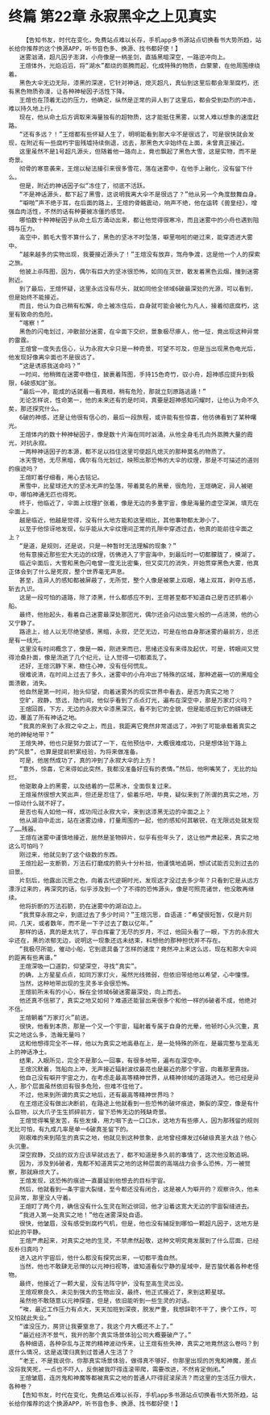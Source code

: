 # 终篇 第22章 永寂黑伞之上见真实
        【告知书友，时代在变化，免费站点难以长存，手机app多书源站点切换看书大势所趋，站长给你推荐的这个换源APP，听书音色多、换源、找书都好使！】
       迷雾汹涌，超凡因子澎湃，小舟像是一柄圣剑，直插黑暗深空，一路逆冲向上。
       王煊体外，光焰滔滔，将“湖水”都烧的蒸腾而起，化成特殊的物质，白蒙蒙，在他周围缭绕着。
       黑色大伞无边无际，漆黑的深邃，它针对神话，熄灭超凡，真仙到这里后都会渐渐腐朽，还有黑色物质弥漫，让各种神秘因子活性下降。
       王煊也在顶着无边的压力，他确定，纵然是正常的异人到了这里后，都会受到勐烈的冲击，难以持久地上行。
       现在，他从命土后方调取来海量独有的超物质，这才能抵住黑雾，以常人难以想象的速度赶路。
       “还有多远？！”王煊都有些怀疑人生了，明明能看到那大伞不是很远了，可是很快就会发现，在附近有一些腐朽宇宙残墟持续倒退，远去，那黑色大伞始终在上面，未曾真正接近。
       这里虽然不是1号超凡源头，但随着他一路向上，竟也飘起了黑色大雪，这是实物，而不是奇景。
       彻骨的寒意袭来，王煊以秘法接引来很多雪花，落在迷雾中，在他手上融化，没有留下什么。
       但是，附近的神话因子似“冻住了，彻底不活跃。
       “不是神话源头，都下起了黑雪，这说明我离大伞不是很远了？”他从另一个角度鼓舞自身。
       “噼啪”声不绝于耳，在后面的路上，王煊的骨骼震动，响声不绝，他在运转《兽皇经》，增强血肉活性，不然的话有种要被冻僵的感觉。
       哪怕数十种神秘因子从命土后方涌动出来，都让他觉得很寒冷，而且迷雾中的小舟也遇到阻碍与压力。
       高空中，鹅毛大雪不算什么了，黑色的坚冰不时坠落，噼里啪啦的砸过来，能穿透进大雾中。
       “越来越多的实物出现，我要接近源头了！”王煊没有放弃，驾舟争渡，这是他一个人的探索之旅。
       他披上杀阵图，因为，偶尔有巨大的坚冰很恐怖，如同在灭世，散发着黑色云烟，撞到迷雾附近。
       到了最后，王煊怀疑，这里永远没有尽头，就如同他全领域6破最深处的光源，可以看到，但是始终不能接近。
       而且，他认为自己稍有松懈，命土被冻住后，自身就可能会被化为凡人，接着彻底腐朽，这里有致命的危险。
       “喀察！”
       黑色的闪电划过，冲散部分迷雾，在伞面下交织，景象极尽瘆人，他一怔，竟出现这种异常的雷霆。
       王煊曾一度失去信心，认为永寂大伞只是一种奇景，可望不可及，但是当出现黑色电光后，他发现好像离伞面也不是很远了。
       “这是诱惑我送命吗？”
       一时间，他稍微在迷雾中稳住，披裹着阵图，手持15色奇竹，驭小舟，超神感应提升到极限，6破感知扩张。
       “最后一冲，能成的话就看一看真相，稍有危险，那就立刻原路逃遁！”
       无论怎样说，性命第一，他的未来还有的是时间，真要是超神感知闪耀时，让他认为命不久矣，那还探究什么。
       6破的神感，还是让他很有信心的，最后一段旅程，或许能有些惊喜，他彷佛看到了某种曙光。
       王煊体内的数十种神秘因子，像是数十片海在同时汹涌，从他全身毛孔向外蒸腾大量的霞光，对抗永寂。
       一两种神话因子的本源，都不足以挡住这里可使超凡熄灭的那种莫名的物质了。
       冰天雪地，无尽黑暗，偶尔有乌光划过，映照出那恐怖的大伞的纹理，那是不可描述的道则的痕迹吗？
       王煊盯着仔细看，用心去铭记。
       黑雪中，比星球还大的坚冰无声的坠落，带着莫名的黑晕，很危险，王煊确定，异人被砸中，哪怕神通无匹也得死。
       终于，他临近了，伞面上纹理扩张着，像是无边的多重宇宙，像是海量的虚空深渊，填充在伞面上。
       越是临近，他越是觉得，没有什么地方能和这里相比，其他事物都太渺小了。
       以至于他惊讶地发现，似乎能从大伞纹理间正常的孔隙中穿透过去，他真的能前往伞面之上？
       “是道，是规则，还是说，只是一种暂时无法理解的现象？”
       他有意接近那些宏大无边的纹理，彷佛进入了宇宙海中，到最后时一切都朦胧了，模湖了。
       临近伞面后，大雪和黑色闪电曾一度无比密集，但又突兀的消失，开始贯穿黑色大雾，他真正体会到了什么是死寂，整个世界毫无声息。
       甚至，连异人的感知都被屏蔽了，无所觉，整个人像是被蒙上双眼，堵上双耳，剥夺五感，斩去九识。
       这是一段可怕的道路，除了漆黑，什么都感应不到，王煊甚至都不知道自己是否还抓着小船。
       最终，他抬起头，看着自己迷雾最深处那团光，偶尔还会闪动出萤火般的一点涟漪，他的心又宁静了。
       路途上，给人以无尽绝望感，黑暗，永寂，茫茫无边，可是在他自身那迷雾的最前方，总还是有一线光。
       这里没有时间概念了，像是一瞬，刚进来而已，思绪还没有来得及起伏，可是，转眼间又觉得沧桑扑面，像是流逝了几个纪元，让人觉得一切都紊乱了。
       还好，王煊沉静下来，稳住心神，没有任何慌乱。
       很难说清，在时间上过去了多久，迷雾中的小舟冲出了特殊的区域，那种遮蔽一切的黑暗全面溃散，消失。
       他自然是第一时间，抬头仰望，向着迷雾外的现实世界中看去，是否为真实之地？
       空旷，寂静，悠远，隐约间，他似乎看到了点点灯光，遍布在深空中，那是万家灯火吗？
       王煊回首，下方，无边的永寂大伞漆黑深沉，看不到它的全貌，但是能感应到它的磅礴无边，覆盖了所有神话之地。
       “我真的来到了永寂之伞之上，而且，我距离它竟然非常遥远了，冲到了可能承载着真实之地的神秘地带？”
       王煊失神，他也只是努力尝试了一下，在他预估中，大概很难成功，只是想体验下路上的“风景”，也算是提前积累经验，为将来做准备。
       可是，他居然成功了，真的冲到了永寂大伞的上方！
       “意外，惊喜，它来得如此突然，我都没准备好应有的表情。”然后，他咧嘴笑了，无比的灿烂。
       他驱散身上的黑雾，以及结着的一层黑冰，全面恢复过来。
       王煊虽然很想大笑出声，但还是忍住了，偷着乐吧，毕竟，疑似来到了所谓的真实之地，万一惊动什么就不好了。
       是否也有人如他一样，成功闯过永寂大伞，来到这漆黑无边的伞面之上？
       他从湖泊中走出，站在迷雾边缘，打量周围的一起，他的感知何其敏锐，在无限远处就发现了……残器。
       王煊在迷雾中谨慎地接近，居然是圣物碎片，似乎有些年头了，这让他严肃起来，真实之地这么可怕吗？
       刚过来，他就见到了这个级数的东西。
       王煊捡起一支断箭，万法石打磨成的箭头十分朴拙，他谨慎地追朔，想试试能否见到过去的旧景。
       片刻后，他露出沉思之色，向着古代逆朔时光，发现这才没过去多少年？只看到它是从远方漂浮过来的，再深究的话，似乎涉及到一个了不得的恐怖源头，像是可照亮诸世，他没敢再继续。
       他将折断的万法石箭，扔在迷雾中的湖泊边上。
       “我贯穿永寂之伞，到底过去了多少时间？”王煊沉思，自语道：“希望很短暂，仅是片刻间，几天，或者数年，而不是一下子过去了数以亿年。”
       那样的话，真的是太坑了，平白挥霍了无尽的岁月，不过，他回头看了一眼，下方的永寂大伞还在，黑的浓郁无边，说明这一现象还远未结束，料想他的那种担忧并不存在。
       “我极尽所能，催动小船，它到底具备了怎样的速度？竟然冲上来这么远，现在和那大伞间的距离有些离谱。”
       王煊深吸一口道韵，仰望深空，寻找“真实”。
       的确，上方星星点点，如同万家灯火，虽然光线微弱，但依旧带给他以希望，心中憧憬。
       当然，这种地带出现的生灵多半会很恐怖。
       王煊前所未有的小心，躲在全领域6破迷雾最深处，向上而去。
       他还真不信邪了，真实之地又如何？难道还能冒出来很多个和他一样的6破者不成，他绝对不信。
       王煊朝着“万家灯火”前进。
       很快，他看到本质，那是一个又一个宇宙，辐射着专属于自身的光晕，他顿时心头沉重，真实之地这么多，浩瀚无量吗？
       这和他想得完全不一样，他以为真实之地高悬在上，是一处特殊的所在，是最完整与至高无上的神话净土。
       结果，入眼所见，完全不是那么一回事，有很多地带，遍布在深空中。
       王煊沉默着，驾船向上冲，无声接近辐射波纹最亮也是最近的那个宇宙，向着那里靠拢。
       他自己没有噼开宇宙之力，在考虑走最高等精神世界，从精神领域的道路进入。他已经是异人，那个层面虽然依旧有很多危险，但难不住他了。
       不过，他来到所谓的真实之地后，还有最高等精神世界吗？
       在王煊还没有做出决断前，在路途上他就看到一些恐怖的破坏痕迹，撕裂的深空，像是有什么巨物，以大爪子生生抓碎前方，留下恐怖无边的残缺奇景。
       王煊觉得嘴里发苦，有些发燥，用力咽下去一口口水，这地方有些瘆人，因为那残留的规则无比可怕，有九成几率是单一6破真圣留下的。
       刚艰难的来到陌生的真实之地，他就见到这种景象，此地曾经爆发过6破级真圣大战？他心头沉重。
       深空寂静，交战的双方应该早就远去了，都不知道是多久前的事情了，这次他没敢追朔。
       因为，涉及到6破者，鬼都不知道真实之地的这种层面的高端战力会多么恐怖，万一被觉察，那就麻烦大了。
       王煊发现，这恐怖的痕迹一直蔓延到他想去的目标宇宙。
       然后，他就看到一条宇宙大裂缝，至今都还没有闭合，这是被人为噼开的？观察许久，他未见异常，那里没人守着。
       王煊盯了两个月，确信没有什么生灵在附近徘回，他才沿着这宽大无边的宇宙裂缝进去。
       “我进入第一处真实之地！”他在迷雾深处自语。
       很快，他皱眉，没有感受到腐朽气机，但是，他也没有捕捉到哪怕一颗超凡因子，这地方是如此的平静。
       王煊严肃起来，对真实之地的生灵，不禁肃然起敬，这种文明究竟发展到了什么层面，已经反朴归真吗？
       进入这片宇宙后，他什么都没有探究出来，一切都平澹自然。
       当然，他也不敢肆无忌惮的以元神扫视等，谁知道看似宁静的星域中，是否蛰伏着各种老怪物。
       最终，他接近了一颗大星，没有法阵守护，没有至高生灵出没。
       王煊观察良久，未见到强大的生物出没，最终，他正式接近了，来到这颗星球。
       虽然他不敢随意以元神探查，但是，依旧能听到一些生灵的对话。
       “唉，最近工作压力有点大，天天加班到深夜，脱发严重，我想辞职不干了，换个工作，可又怕就此失业。”
       “谁没压力，房贷让我要窒息了，我这个月大概还不上了。”
       “最近经济不景气，我开的那个真实场景体验公司大概要破产了。”
       各种细语，各种杂乱与正常的精神波动传来，让王煊有些失神，真实之地竟然这么卷吗？到底什么情况，这是返璞归真到过普通人生活了？
       “老王，不是我说你，你那真实场景体验，做得真不够好，你那里出现的厉鬼和神魔，差点没将我笑死，一点也不吓人，反倒被我吓得连滚带爬，需要改进，不然肯定倒闭。”
       王煊皱眉，连厉鬼和神魔等都被真实之地的普通人吓得屁滚尿流？而这里的生活压力很大，各种卷？
       【告知书友，时代在变化，免费站点难以长存，手机app多书源站点切换看书大势所趋，站长给你推荐的这个换源APP，听书音色多、换源、找书都好使！】